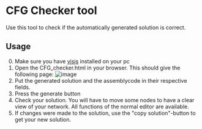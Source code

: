 # CFG Checker tool
Use this tool to check if the automatically generated solution is correct.
## Usage
0. Make sure you have [visjs](https://github.com/visjs/vis-network) installed on your pc
1. Open the CFG_checker.html in your browser. This should give the following page:
![image](https://github.com/wodsaegh/cvg-judge/assets/79666347/4bd4ed15-40e3-4b11-b20e-9b967e22dc06)
2. Put the generated solution and the assemblycode in their respective fields.
3. Press the generate button
4. Check your solution. You will have to move some nodes to have a clear view of your network. All functions of the normal editor are available.
5. If changes were made to the solution, use the "copy solution"-button to get your new solution.
